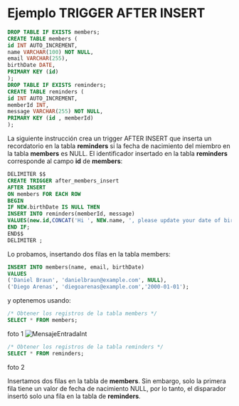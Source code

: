 # Ejemplo TRIGGER AFTER INSERT
```sql
DROP TABLE IF EXISTS members;
CREATE TABLE members (
id INT AUTO_INCREMENT,
name VARCHAR(100) NOT NULL,
email VARCHAR(255),
birthDate DATE,
PRIMARY KEY (id)
);
DROP TABLE IF EXISTS reminders;
CREATE TABLE reminders (
id INT AUTO_INCREMENT,
memberId INT,
message VARCHAR(255) NOT NULL,
PRIMARY KEY (id , memberId)
);
```

La siguiente instrucción crea un trigger AFTER INSERT que inserta un recordatorio en la tabla **reminders** si la fecha de nacimiento del miembro en la tabla **members** es NULL.
El identificador insertado en la tabla **reminders** corresponde al campo **id** de **members**:

```sql
DELIMITER $$
CREATE TRIGGER after_members_insert
AFTER INSERT
ON members FOR EACH ROW
BEGIN
IF NEW.birthDate IS NULL THEN
INSERT INTO reminders(memberId, message)
VALUES(new.id,CONCAT('Hi ', NEW.name, ', please update your date of birth.'));
END IF;
END$$
DELIMITER ;
```

Lo probamos, insertando dos filas en la tabla members:
```sql
INSERT INTO members(name, email, birthDate)
VALUES
('Daniel Braun', 'danielbraun@example.com', NULL),
('Diego Arenas', 'diegoarenas@example.com','2000-01-01');
```

y optenemos usando:
```sql
/* Obtener los registros de la tabla members */
SELECT * FROM members;
```

foto 1
![MensajeEntradaInt](https://github.com/DanielBraun11/ApuntesSQL/blob/main/fotosSQL/AfterInsert1.png) 


```sql
/* Obtener los registros de la tabla reminders */
SELECT * FROM reminders;
```

foto 2

Insertamos dos filas en la tabla de **members**. Sin embargo, solo la primera fila tiene un valor de fecha de nacimiento NULL, por lo tanto,
el disparador insertó solo una fila en la tabla de **reminders**.



